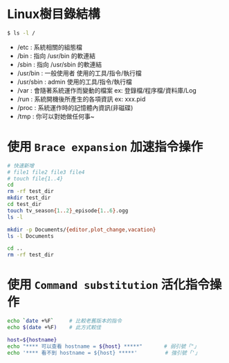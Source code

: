 # Linux樹目錄結構

```sh
$ ls -l /
```

- /etc : 系統相關的組態檔
- /bin : 指向 /usr/bin 的軟連結
- /sbin : 指向 /usr/sbin 的軟連結
- /usr/bin : 一般使用者 使用的工具/指令/執行檔
- /usr/sbin : admin 使用的工具/指令/執行檔
- /var : 會隨著系統運作而變動的檔案 ex: 登錄檔/程序檔/資料庫/Log
- /run : 系統開機後所產生的各項資訊 ex: xxx.pid
- /proc : 系統運作時的記憶體內資訊(非磁碟)
- /tmp : 你可以對她做任何事~



# 使用 `Brace expansion` 加速指令操作

```sh
# 快速新增
# file1 file2 file3 file4
# touch file{1..4}
cd
rm -rf test_dir
mkdir test_dir
cd test_dir
touch tv_season{1..2}_episode{1..6}.ogg
ls -l

mkdir -p Documents/{editor,plot_change,vacation}
ls -l Documents

cd ..
rm -rf test_dir
```



# 使用 `Command substitution` 活化指令操作

```sh
echo `date +%F`     # 比較老舊版本的指令
echo $(date +%F)    # 此方式較佳

host=${hostname}
echo "**** 可以查看 hostname = ${host} *****"       # 弱引號「"」
echo '**** 看不到 hostname = ${host} *****'         # 強引號「'」
```
